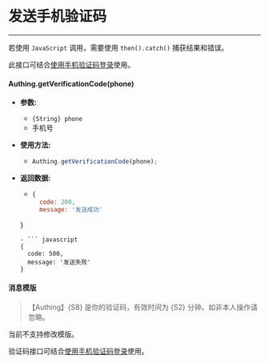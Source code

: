 # 发送手机验证码

----------

若使用 ```JavaScript``` 调用，需要使用 ```then().catch()``` 捕获结果和错误。

此接口可结合[使用手机验证码登录](/user_serivce/login_by_phone_code)使用。

#### Authing.getVerificationCode(phone)

- **参数:**

  - ```{String} phone```
   - 手机号

- **使用方法:**

  - ``` javascript
	Authing.getVerificationCode(phone);
  	```

- **返回数据:**

  - ``` javascript
	{
      code: 200,
      message: '发送成功'
  }
    ```
  - ``` javascript
	{
      code: 500,
      message: '发送失败'
  }
    ```

#### 消息模版

> 【Authing】{S8} 是你的验证码，有效时间为 {S2} 分钟。如非本人操作请忽略。

当前不支持修改模版。

验证码接口可结合[使用手机验证码登录](/user_serivce/login_by_phone_code)使用。